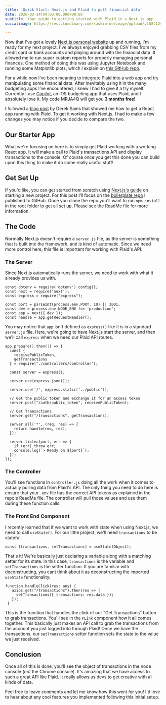 ```yaml
---
title: 'Quick Start: Next.js and Plaid to pull financial data'
date: 2020-03-14T04:00:00.000+00:00
subtitle: Your guide to getting started with Plaid in a Next.js app
socialimage: https://res.cloudinary.com/raskin-me/image/upload/v1584124448/nextjs-plaid-tailwind/nextjs-plaid-tailwind_mcw3fk.jpg

---
```

Now that I've got a lovely [Next.js personal website](https://raskin.me) up and running, I'm ready for my next project. I've always enjoyed grabbing CSV files from my credit card or bank accounts and playing around with the financial data. It allowed me to run super custom reports for properly managing personal finances. One method of doing this was using Jupyter Notebook and running some Matplotlib plots, which I explain on [this GitHub repo](https://github.com/perryraskin/TransFormer).

For a while now I've been meaning to integrate Plaid into a web app and try manipulating some financial data. After inevitably using it in the many budgeting apps I've encountered, I knew I had to give it a try myself. Currently I use [Copilot](https://copilot.money), an iOS budgeting app that uses Plaid, and I absolutely love it. My code MRJA4Q will get you **3 months free**!

I followed a [blog post](https://medium.com/@dereksams/building-a-react-app-with-the-plaid-api-93e45ae61b58) by Derek Sams that showed me how to get a React app running with Plaid. To get it working with Next.js, I had to make a few changes you may notice if you decide to compare the two.

## Our Starter App

What we're focusing on here is to simply get Plaid working with a working React app. It will make a call to Plaid's transactions API and display transactions to the console. Of course once you get this done you can build upon this thing to make it do some really useful stuff!

## Get Set Up

If you'd like, you can get started from scratch using [Next.js's guide](https://nextjs.org/learn/basics/getting-started/setup) on starting a new project. For this post I'll focus on the [boilerplate repo](https://github.com/perryraskin/nextjs-plaid-starter) I published to GitHub. Once you clone the repo you'll want to run `npm install` in the root folder to get all set up. Please see the ReadMe file for more information.

## The Code

Normally Next.js doesn't require a `server.js` file, as the server is something that is built into the framework, and is kind of automatic. Since we need more control here, this file is important for working with Plaid's API.

### The Server

Since Next.js automatically runs the server, we need to work with what it already provides us with.

    const dotenv = require('dotenv').config();
    const next = require('next');
    const express = require("express");
    
    const port = parseInt(process.env.PORT, 10) || 3001;
    const dev = process.env.NODE_ENV !== 'production';
    const app = next({ dev });
    const handle = app.getRequestHandler();

You may notice that `app` isn't defined as `express()` like it is in a standard `server.js` file. Here, we're going to have Next.js start the server, and then we'll call `express` when we need our Plaid API routes.

    app.prepare().then(() => {
      const {
        receivePublicToken,
        getTransactions
      } = require("./controllers/controller");
    
      const server = express();
    
      server.use(express.json());
    
      server.use('/', express.static('../public'));
    
      // Get the public token and exchange it for an access token
      server.post("/auth/public_token", receivePublicToken);
    
      // Get Transactions
      server.get("/transactions", getTransactions);
    
      server.all('*', (req, res) => {
        return handle(req, res);
      });
    
      server.listen(port, err => {
        if (err) throw err;
        console.log(`> Ready on ${port}`);
      });
    });

### The Controller

You'll see functions in `controller.js` doing all the work when it comes to actually pulling data from Plaid's API. The only thing you need to do here is ensure that your `.env` file has the correct API tokens as explained in the repo's ReadMe file. The controller will pull those values and use them during these function calls.

### The Front End Component

I recently learned that if we want to work with state when using Next.js, we need to call `useState()`. For our little project, we'll need `transactions` to be stateful.

    const [transactions, setTransactions] = useState(Object);

That's it! We're basically just declaring a variable along with a matching setter for its state. In this case, `transactions` is the variable and `setTransactions` is the setter function. If you are familiar with deconstructing, you cant think about it as deconstructing the imported `useState` functionality.

    function handleClick(res: any) {
       axios.get("/transactions").then(res => {
         setTransactions({ transactions: res.data });
       });
     }

This is the function that handles the click of our “Get Transactions” button to grab transactions. You'll see in the `PLink` component how it all comes together. This basically just makes an API call to grab the transactions from the account you just logged into through Plaid! Once we have the transactions, our `setTransactions` setter function sets the state to the value we just received.

## Conclusion

Once all of this is done, you'll see the object of transactions in the node console (_not_ the Chrome console). It's amazing that we have access to such a great API like Plaid. It really allows us devs to get creative with all kinds of data.

Feel free to leave comments and let me know how this went for you! I'd love to hear about any cool features you implemented following this initial setup.